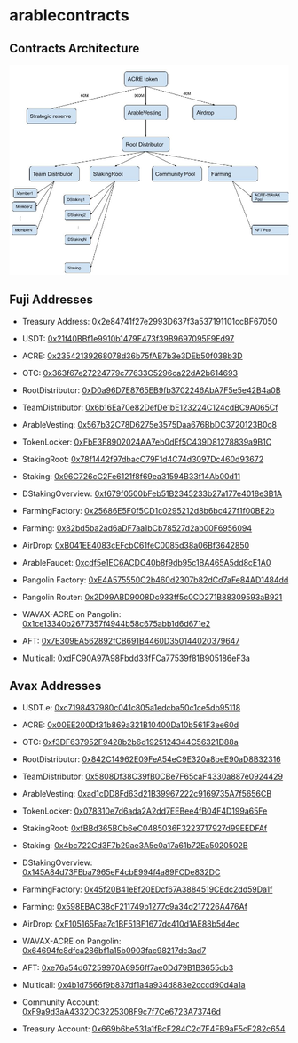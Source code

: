 # arablecontracts

## Contracts Architecture

![Architecture](imgs/structure.jpg)

## Fuji Addresses

- Treasury Address: 0x2e84741f27e2993D637f3a537191101ccBF67050

- USDT: [0x21f40BBf1e9910b1479F473f39B9697095F9Ed97](https://testnet.snowtrace.io/address/0x21f40BBf1e9910b1479F473f39B9697095F9Ed97)
- ACRE: [0x23542139268078d36b75fAB7b3e3DEb50f038b3D](https://testnet.snowtrace.io/address/0x23542139268078d36b75fAB7b3e3DEb50f038b3D)
- OTC: [0x363f67e27224779c77633C5296ca22dA2b614693](https://testnet.snowtrace.io/address/0x363f67e27224779c77633C5296ca22dA2b614693)
- RootDistributor: [0xD0a96D7E8765EB9fb3702246AbA7F5e5e42B4a0B](https://testnet.snowtrace.io/address/0xD0a96D7E8765EB9fb3702246AbA7F5e5e42B4a0B)
- TeamDistributor: [0x6b16Ea70e82DefDe1bE123224C124cdBC9A065Cf](https://testnet.snowtrace.io/address/0x6b16Ea70e82DefDe1bE123224C124cdBC9A065Cf)
- ArableVesting: [0x567b32C78D6275e3575Daa676BbDC3720123B0c8](https://testnet.snowtrace.io/address/0x567b32C78D6275e3575Daa676BbDC3720123B0c8)
- TokenLocker: [0xFbE3F8902024AA7eb0dEf5C439D81278839a9B1C](https://testnet.snowtrace.io/address/0xFbE3F8902024AA7eb0dEf5C439D81278839a9B1C)
- StakingRoot: [0x78f1442f97dbacC79F1d4C74d3097Dc460d93672](https://testnet.snowtrace.io/address/0x78f1442f97dbacC79F1d4C74d3097Dc460d93672)
- Staking: [0x96C726cC2Fe6121f8f69ea31594B33f14Ab00d11](https://testnet.snowtrace.io/address/0x96C726cC2Fe6121f8f69ea31594B33f14Ab00d11)
- DStakingOverview: [0xf679f0500bFeb51B2345233b27a177e4018e3B1A](https://testnet.snowtrace.io/address/0xf679f0500bFeb51B2345233b27a177e4018e3B1A)
- FarmingFactory: [0x25686E5F0f5CD1c0295212d8b6bc427f1f00BE2b](https://testnet.snowtrace.io/address/0x25686E5F0f5CD1c0295212d8b6bc427f1f00BE2b)
- Farming: [0x82bd5ba2ad6aDF7aa1bCb78527d2ab00F6956094](https://testnet.snowtrace.io/address/0x82bd5ba2ad6aDF7aa1bCb78527d2ab00F6956094)
- AirDrop: [0xB041EE4083cEFcbC61feC0085d38a06Bf3642850](https://testnet.snowtrace.io/address/0xB041EE4083cEFcbC61feC0085d38a06Bf3642850)
- ArableFaucet: [0xcdf5e1EC6ACDC40b8f9db95c1BA465A5dd8cE1A0](https://testnet.snowtrace.io/address/0xcdf5e1EC6ACDC40b8f9db95c1BA465A5dd8cE1A0)
- Pangolin Factory: [0xE4A575550C2b460d2307b82dCd7aFe84AD1484dd](https://testnet.snowtrace.io/address/0xE4A575550C2b460d2307b82dCd7aFe84AD1484dd)
- Pangolin Router: [0x2D99ABD9008Dc933ff5c0CD271B88309593aB921](https://testnet.snowtrace.io/address/0x2D99ABD9008Dc933ff5c0CD271B88309593aB921)
- WAVAX-ACRE on Pangolin: [0x1ce13340b2677357f4944b58c675abb1d6d671e2](https://testnet.snowtrace.io/address/0x1ce13340b2677357f4944b58c675abb1d6d671e2)
- AFT: [0x7E309EA562892fCB691B4460D350144020379647](https://testnet.snowtrace.io/address/0x7E309EA562892fCB691B4460D350144020379647)
- Multicall: [0xdFC90A97A98Fbdd33fFCa77539f81B905186eF3a](https://testnet.snowtrace.io/address/0xdFC90A97A98Fbdd33fFCa77539f81B905186eF3a)

## Avax Addresses

- USDT.e: [0xc7198437980c041c805a1edcba50c1ce5db95118](https://snowtrace.io/address/0xc7198437980c041c805a1edcba50c1ce5db95118)
- ACRE: [0x00EE200Df31b869a321B10400Da10b561F3ee60d](https://snowtrace.io/address/0x00EE200Df31b869a321B10400Da10b561F3ee60d)
- OTC: [0xf3DF637952F9428b2b6d1925124344C56321D88a](https://snowtrace.io/address/0xf3DF637952F9428b2b6d1925124344C56321D88a)
- RootDistributor: [0x842C14962E09FeA54eC9E320a8beE90aD8B32316](https://snowtrace.io/address/0x842C14962E09FeA54eC9E320a8beE90aD8B32316)
- TeamDistributor: [0x5808Df38C39fB0CBe7F65caF4330a887e0924429](https://snowtrace.io/address/0x5808Df38C39fB0CBe7F65caF4330a887e0924429)
- ArableVesting: [0xad1cDD8Fd63d21B39967222c9169735A7f5656CB](https://snowtrace.io/address/0xad1cDD8Fd63d21B39967222c9169735A7f5656CB)
- TokenLocker: [0x078310e7d6ada2A2dd7EEBee4fB04F4D199a65Fe](https://snowtrace.io/address/0x078310e7d6ada2A2dd7EEBee4fB04F4D199a65Fe)
- StakingRoot: [0xfBBd365BCb6eC0485036F3223717927d99EEDFAf](https://snowtrace.io/address/0xfBBd365BCb6eC0485036F3223717927d99EEDFAf)
- Staking: [0x4bc722Cd3F7b29ae3A5e0a17a61b72Ea5020502B](https://snowtrace.io/address/0x4bc722Cd3F7b29ae3A5e0a17a61b72Ea5020502B)
- DStakingOverview: [0x145A84d73FEba7965eF4cbE994f4a89FCDe832DC](https://snowtrace.io/address/0x145A84d73FEba7965eF4cbE994f4a89FCDe832DC)
- FarmingFactory: [0x45f20B41eEf20EDcf67A3884519CEdc2dd59Da1f](https://snowtrace.io/address/0x45f20B41eEf20EDcf67A3884519CEdc2dd59Da1f)
- Farming: [0x598EBAC38cF211749b1277c9a34d217226A476Af](https://snowtrace.io/address/0x598EBAC38cF211749b1277c9a34d217226A476Af)
- AirDrop: [0xF105165Faa7c1BF51BF1677dc410d1AE88b5d4ec](https://snowtrace.io/address/0xF105165Faa7c1BF51BF1677dc410d1AE88b5d4ec)
- WAVAX-ACRE on Pangolin: [0x64694fc8dfca286bf1a15b0903fac98217dc3ad7](https://snowtrace.io/address/0x64694fc8dfca286bf1a15b0903fac98217dc3ad7)
- AFT: [0xe76a54d67259970A6956ff7ae0Dd79B1B3655cb3](https://snowtrace.io/address/0xe76a54d67259970A6956ff7ae0Dd79B1B3655cb3)
- Multicall: [0x4b1d7566f9b837df1a4a934d883e2cccd90d4a1a](https://snowtrace.io/address/0x4b1d7566f9b837df1a4a934d883e2cccd90d4a1a)

- Community Account: [0xF9a9d3aA4332DC3225308F9c7f7Ce6723A73746d](https://snowtrace.io/address/0xF9a9d3aA4332DC3225308F9c7f7Ce6723A73746d)
- Treasury Account: [0x669b6be531a1fBcF284C2d7F4FB9aF5cF282c654](https://snowtrace.io/address/0x669b6be531a1fBcF284C2d7F4FB9aF5cF282c654)
